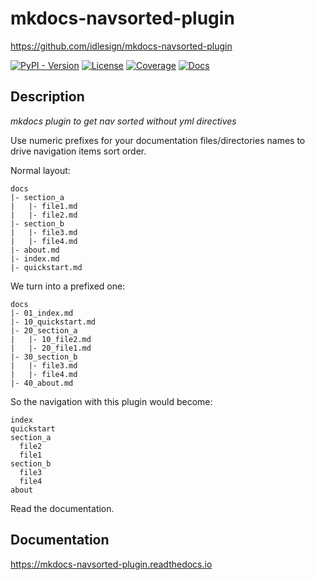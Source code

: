 # mkdocs-navsorted-plugin

https://github.com/idlesign/mkdocs-navsorted-plugin

[![PyPI - Version](https://img.shields.io/pypi/v/mkdocs-navsorted-plugin)](https://pypi.python.org/pypi/mkdocs-navsorted-plugin)
[![License](https://img.shields.io/pypi/l/mkdocs-navsorted-plugin)](https://pypi.python.org/pypi/mkdocs-navsorted-plugin)
[![Coverage](https://img.shields.io/coverallsCoverage/github/idlesign/mkdocs-navsorted-plugin)](https://coveralls.io/r/idlesign/mkdocs-navsorted-plugin)
[![Docs](https://img.shields.io/readthedocs/mkdocs-navsorted-plugin)](https://mkdocs-navsorted-plugin.readthedocs.io/)

## Description

*mkdocs plugin to get nav sorted without yml directives*

Use numeric prefixes for your documentation files/directories names
to drive navigation items sort order.


Normal layout:
```
docs
|- section_a
|   |- file1.md
|   |- file2.md
|- section_b
|   |- file3.md
|   |- file4.md
|- about.md
|- index.md
|- quickstart.md
```

We turn into a prefixed one:
```
docs
|- 01_index.md
|- 10_quickstart.md
|- 20_section_a
|   |- 10_file2.md
|   |- 20_file1.md
|- 30_section_b
|   |- file3.md
|   |- file4.md
|- 40_about.md
```

So the navigation with this plugin would become:
```
index
quickstart
section_a
  file2
  file1
section_b
  file3
  file4
about
```

Read the documentation.

## Documentation

https://mkdocs-navsorted-plugin.readthedocs.io
